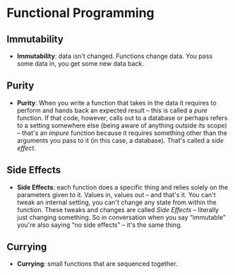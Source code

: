 # Functional Programming

## Immutability

* **Immutability**: data isn't changed. Functions change data. You pass some data in, you get some new data back.

## Purity

* **Purity**: When you write a function that takes in the data it requires to perform and hands back an expected result – this is called a *pure* function. If that code, however, calls out to a database or perhaps refers to a setting somewhere else (being aware of anything outside its scope) – that's an *impure* function because it requires something other than the arguments you pass to it (in this case, a database). That's called a *side effect*.

## Side Effects

* **Side Effects**: each function does a specific thing and relies solely on the parameters given to it. Values in, values out – and that's it. You can't tweak an internal setting, you can't change any state from within the function. These tweaks and changes are called *Side Effects* – literally just changing something. So in conversation when you say “immutable” you're also saying “no side effects” – it's the same thing.

## Currying

* **Currying**: small functions that are sequenced together.
